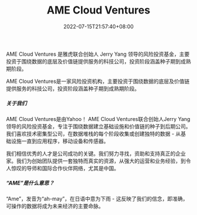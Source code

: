﻿---
weight: 
title: "AME Cloud Ventures"
description: "AME Cloud Ventures 是雅虎联合创始人 Jerry Yang 领导的风险投资基金，主要投资于围绕数据的底层及价值链提供服务的科技公司，投资阶段涵盖种子期到成熟期阶段"
date: 2022-07-15T21:57:40+08:00
lastmod: 2022-07-15T16:45:40+08:00
draft: false
authors: ["MineW"]
featuredImage: "ame-cloud-ventures.jpg"
link: "http://www.amecloudventures.com/"
tags: ["投资机构","AME Cloud Ventures"]
categories: ["navigation"]
navigation: ["投资机构"]
lightgallery: true
toc: true
pinned: false
recommend: false
recommend1: false
---
AME Cloud Ventures 是雅虎联合创始人 Jerry Yang 领导的风险投资基金，主要投资于围绕数据的底层及价值链提供服务的科技公司，投资阶段涵盖种子期到成熟期阶段。

AME Cloud Ventures是一家风险投资机构，主要投资于围绕数据的底层及价值链提供服务的科技公司，投资阶段涵盖种子期到成熟期阶段。

##### 关于我们

AME Cloud Ventures是由Yahoo！
AME Cloud Ventures联合创始人Jerry Yang领导的风险投资基金，专注于围绕数据建立基础设施和价值链的种子到后期公司。我们喜欢技术密集型公司，在数据堆栈的每个阶段收集或创建独特的数据 - 从基础设施一直到应用程序，移动设备和传感器。

我们相信优秀的人才是公司成功的关键。我们努力寻找，资助和支持真正的企业家。我们为创始团队提供一套独特而真实的资源，从强大的运营和业务经验，到令人惊叹的导师和国际合作伙伴网络，尤其是中国。

##### “AME”是什么意思？

“Ame”，发音为“ah-may”，在日语中意为下雨 - 这反映了我们的信念，即准确，可操作的数据将成为未来经济的主要命脉。

